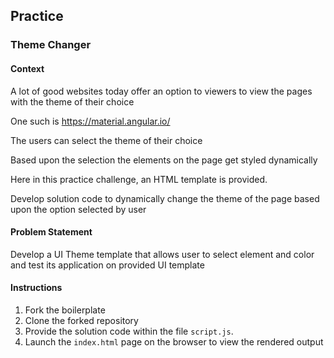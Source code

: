 ## Practice

### Theme Changer


#### Context

A lot of good websites today offer an option to viewers to view the pages with the theme of their choice

One such is https://material.angular.io/ 

The users can select the theme of their choice

Based upon the selection the elements on the page get styled dynamically

Here in this practice challenge, an HTML template is provided.

Develop solution code to dynamically change the theme of the page based upon the option selected by user


#### Problem Statement

Develop a UI Theme template that allows user to select element and color and test its application on provided UI template

#### Instructions

1. Fork the boilerplate
2. Clone the forked repository
3. Provide the solution code within the file `script.js`.
4. Launch the `index.html` page on the browser to view the rendered output
